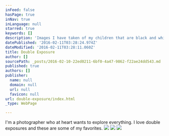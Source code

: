 ```yaml
---
inFeed: false
hasPage: true
inNav: true
inLanguage: null
starred: true
keywords: []
description: 'Images I have taken of my children that are black and white double exposures. '
datePublished: '2016-02-11T03:28:24.974Z'
dateModified: '2016-02-11T03:28:11.060Z'
title: Double Exposure
author: []
sourcePath: _posts/2016-02-10-22ed0211-6bf0-4a47-9862-f22ae24dd543.md
published: true
authors: []
publisher:
  name: null
  domain: null
  url: null
  favicon: null
url: double-exposure/index.html
_type: WebPage

---
```

I'm a photographer who at heart wants to explore everything. I love double exposures and these are some of my favorites. ![](https://s3-us-west-2.amazonaws.com/the-grid-img/p/b402623223c05178198179f10a244ea81cbdb4d5.jpg)
![](https://s3-us-west-2.amazonaws.com/the-grid-img/p/369f5d464a6d5a2f2211167d5ea9f4421dff9c48.jpg)
![](https://s3-us-west-2.amazonaws.com/the-grid-img/p/5fcce5c179bd0ea1c0adfb57681f7e497ab21df7.jpg)